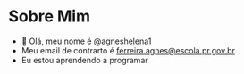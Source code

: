 # Sobre Mim
- 👋 Olá, meu nome é  @agneshelena1
- Meu email de contrarto é ferreira.agnes@escola.pr.gov.br
- Eu estou aprendendo a programar


<!---
agneshelena1/agneshelena1 is a ✨ special ✨ repository because its `README.md` (this file) appears on your GitHub profile.
You can click the Preview link to take a look at your changes.
--->
